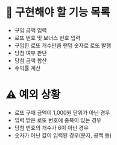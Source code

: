# 📝 구현해야 할 기능 목록

- 구입 금액 입력
- 로또 번호 및 보너스 번호 입력
- 구입한 로또 개수만큼 랜덤 숫자로 로또 발행
- 당첨 여부 판단
- 당첨 금액 합산
- 수익률 계산

# ⚠️ 예외 상황

- 로또 구매 금액이 1,000원 단위가 아닌 경우
- 입력 받은 로또 번호에 중복이 있는 경우
- 당첨 번호의 개수가 6이 아닌 경우
- 숫자가 아닌 값이 입력된 경우(문자, 공백 등)
